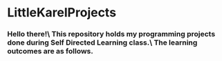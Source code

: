 # LittleKarelProjects
### Hello there!\ This repository holds my programming projects done during Self Directed Learning class.\ The learning outcomes are as follows.
